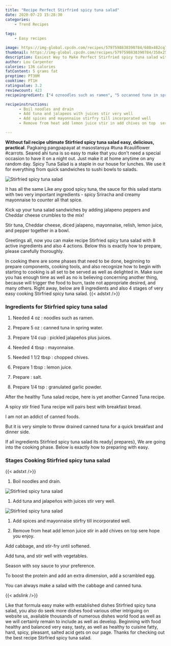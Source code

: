 ```yaml
---
title: "Recipe Perfect Stirfried spicy tuna salad"
date: 2020-07-23 15:28:30
categories:
    - Trend Recipes
    
tags:
    - Easy recipes

image: https://img-global.cpcdn.com/recipes/5797598838390784/680x482cq70/stirfried-spicy-tuna-salad-recipe-main-photo.jpg
thumbnail: https://img-global.cpcdn.com/recipes/5797598838390784/350x250cq70/stirfried-spicy-tuna-salad-recipe-main-photo.jpg
description: Easiest Way to Make Perfect Stirfried spicy tuna salad with 8 ingredients and 4 stages of easy cooking.
author: Lou Carpenter
calories: 136 calories
fatContent: 5 grams fat
preptime: PT30M
cooktime: PT1H
ratingvalue: 3.2
reviewcount: 423
recipeingredient: ["4 oznoodles such as ramen", "5 ozcanned tuna in spring water", "1/4 cuppickled jalapeos plus juices", "4 tbspmayonnaise", "1 1/2 tbspchopped chives", "1 tbsplemon juice", "salt", "1/4 tspgranulated garlic powder"]

recipeinstructions: 
      - Boil noodles and drain 
      - Add tuna and jalapeos with juices stir very well 
      - Add spices and mayonnaise stirfry till incorporated well 
      - Remove from heat add lemon juice stir in add chives on top  sere hope you enjoy

---
```




**Without fail recipe ultimate Stirfried spicy tuna salad easy, delicious, practical**. Pagkaing pangpapayat at masostansya #tuna #cauliflower #carrots. Seared ahi tuna is so easy to make that you don&#39;t need a special occasion to have it on a night out. Just make it at home anytime on any random day. Spicy Tuna Salad is a staple in our house for lunches. We use it for everything from quick sandwiches to sushi bowls to salads.


![Stirfried spicy tuna salad](https://img-global.cpcdn.com/recipes/5797598838390784/680x482cq70/stirfried-spicy-tuna-salad-recipe-main-photo.jpg "Stirfried spicy tuna salad")



It has all the same Like any good spicy tuna, the sauce for this salad starts with two very important ingredients - spicy Sriracha and creamy mayonnaise to counter all that spice.

Kick up your tuna salad sandwiches by adding jalapeno peppers and Cheddar cheese crumbles to the mix!

Stir tuna, Cheddar cheese, diced jalapeno, mayonnaise, relish, lemon juice, and pepper together in a bowl.


Greetings all, now you can make recipe Stirfried spicy tuna salad with 8 active ingredients and also 4 actions. Below this is exactly how to prepare, please carefully thoroughly.

In cooking there are some phases that need to be done, beginning to prepare components, cooking tools, and also recognize how to begin with starting to cooking is all set to be served as well as delighted in. Make sure you has enough time as well as no is believing concerning another thing, because will trigger the food to burn, taste not appropriate desired, and many others. Right away, below are 8 ingredients and also 4 stages of very easy cooking Stirfried spicy tuna salad.
{{< adstxt />}}

### Ingredients for Stirfried spicy tuna salad


1. Needed 4 oz : noodles such as ramen.

1. Prepare 5 oz : canned tuna in spring water.

1. Prepare 1/4 cup : pickled jalapeños plus juices.

1. Needed 4 tbsp : mayonnaise.

1. Needed 1 1/2 tbsp : chopped chives.

1. Prepare 1 tbsp : lemon juice.

1. Prepare  : salt.

1. Prepare 1/4 tsp : granulated garlic powder.


After the healthy Tuna salad recipe, here is yet another Canned Tuna recipe.

A spicy stir fried Tuna recipe will pairs best with breakfast bread.

I am not an addict of canned foods.

But it is very simple to throw drained canned tuna for a quick breakfast and dinner side.


If all ingredients Stirfried spicy tuna salad its ready| prepares}, We are going into the cooking phase. Below is exactly how to preparing with easy.

### Stages Cooking Stirfried spicy tuna salad

{{< adstxt />}}


1. Boil noodles and drain.



![Stirfried spicy tuna salad](https://img-global.cpcdn.com/steps/6623012599103488/160x128cq70/stirfried-spicy-tuna-salad-recipe-step-1-photo.jpg" "Stirfried spicy tuna salad")



1. Add tuna and jalapeños with juices stir very well.



![Stirfried spicy tuna salad](https://img-global.cpcdn.com/steps/4549402321485824/160x128cq70/stirfried-spicy-tuna-salad-recipe-step-2-photo.jpg" "Stirfried spicy tuna salad")



1. Add spices and mayonnaise stirfry till incorporated well.



1. Remove from heat add lemon juice stir in add chives on top  sere hope you enjoy.




Add cabbage, and stir-fry until softened.

Add tuna, and stir well with vegetables.

Season with soy sauce to your preference.

To boost the protein and add an extra dimension, add a scrambled egg.

You can always make a salad with the cabbage and canned tuna.


{{< adslink />}}

Like that formula easy make with established dishes Stirfried spicy tuna salad, you also do seek more dishes food various other intriguing on website us, available thousands of numerous dishes world food as well as we will certainly remain to include as well as develop. Beginning with food healthy and balanced very easy, tasty, as well as healthy to cuisine fatty, hard, spicy, pleasant, salted acid gets on our page. Thanks for checking out the best recipe Stirfried spicy tuna salad.
